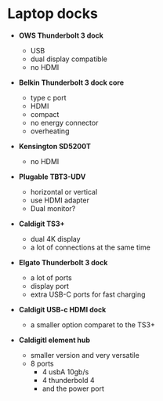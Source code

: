 # Laptop docks

- **OWS Thunderbolt 3 dock**
  - USB
  - dual display compatible
  - no HDMI

- **Belkin Thunderbolt 3 dock core**
  - type c port
  - HDMI
  - compact
  - no energy connector
  - overheating

- **Kensington SD5200T**
  - no HDMI

- **Plugable TBT3-UDV**
  - horizontal or vertical
  - use HDMI adapter
  - Dual monitor?

- **Caldigit TS3+**
  - dual 4K display
  - a lot of connections at the same time

- **Elgato Thunderbolt 3 dock**
  - a lot of ports
  - display port
  - extra USB-C ports for fast charging

- **Caldigit USB-c HDMI dock**
  - a smaller option comparet to the TS3+

- **Caldigitl element hub**
  - smaller version and very versatile
  - 8 ports
    - 4 usbA 10gb/s
    - 4 thunderbold 4
    - and the power port